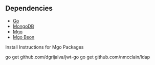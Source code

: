 ## Dependencies ##
* [Go](https://golang.org/)
* [MongoDB](https://www.mongodb.org/)
* [Mgo](https://labix.org/mgo)
* [Mgo Bson](https://labix.org/gobson)

Install Instructions for Mgo Packages

go get github.com/dgrijalva/jwt-go
go get github.com/nmcclain/ldap
